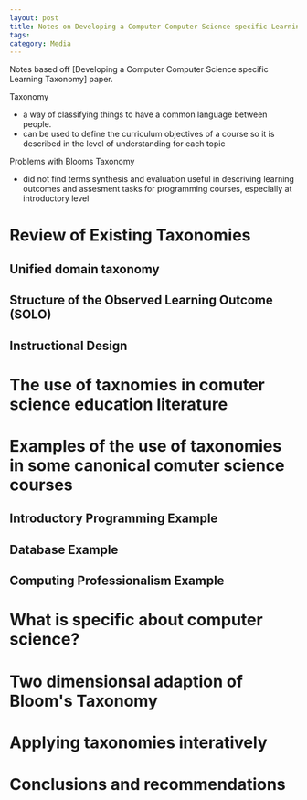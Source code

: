 ```yaml
---
layout: post
title: Notes on Developing a Computer Computer Science specific Learning Taxonomy
tags: 
category: Media
---
```


Notes based off [Developing a Computer Computer Science specific Learning Taxonomy] paper.

Taxonomy 
- a way of classifying things to have a common language between people.
- can be used to define the curriculum objectives of a course so it is described in the level of understanding for each topic

Problems with Blooms Taxonomy
- did not find terms synthesis and evaluation useful in descriving learning outcomes and assesment tasks for programming courses, especially at introductory level

# Review of Existing Taxonomies

## Unified domain taxonomy

## Structure of the Observed Learning Outcome (SOLO)

## Instructional Design

# The use of taxnomies in comuter science education literature

# Examples of the use of taxonomies in some canonical comuter science courses

## Introductory Programming Example

## Database Example

## Computing Professionalism Example

# What is specific about computer science?

# Two dimensionsal adaption of Bloom's Taxonomy

# Applying taxonomies interatively

# Conclusions and recommendations


